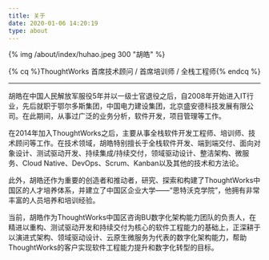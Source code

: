 ```yaml
---
title: 关于
date: 2020-01-06 14:20:19
type: about
---
```


{% img /about/index/huhao.jpeg 300 "胡皓" %}

{% cq %}ThoughtWorks 首席技术顾问 / 首席培训师 / 全栈工程师{% endcq %}

---

胡皓在中国人民解放军服役5年并以一级士官退役之后，自2008年开始进入IT行业，先后就职于鄂尔多斯集团，中国电力建设集团，北京盛安德科技发展有限公司。在此期间，从事过广泛的业务分析，软件开发，项目管理等工作。

在2014年加入ThoughtWorks之后，主要从事全栈软件开发工程师、培训师、技术顾问等工作。在技术领域，胡皓特别擅长于全栈软件开发、端到端交付、面向对象设计、测试驱动开发、持续集成/持续交付，领域驱动设计、整洁架构、微服务、Cloud Native、DevOps、Scrum、Kanban以及其他的技术和方法论。

此外，胡皓还作为重要的创造者和推动者，研究、探索和构建了ThoughtWorks中国区的人才培养体系，并建立了中国区企业大学——“思特沃克学院”，他拥有非常丰富的人员培养和培训经验。

当前，胡皓作为ThoughtWorks中国区咨询BU数字化架构能力团队的负责人，在精进以重构、测试驱动开发和持续交付为核心的软件工程能力的基础上，正深耕于以演进式架构、领域驱动设计、云原生微服务为代表的数字化架构能力，帮助ThoughtWorks的客户实现软件工程能力提升和数字化转型的目标。
